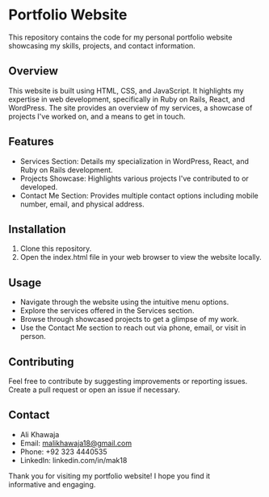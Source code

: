 # Portfolio Website

This repository contains the code for my personal portfolio website showcasing my skills, projects, and contact information.

## Overview

This website is built using HTML, CSS, and JavaScript. It highlights my expertise in web development, specifically in Ruby on Rails, React, and WordPress. The site provides an overview of my services, a showcase of projects I've worked on, and a means to get in touch.

## Features

- Services Section: Details my specialization in WordPress, React, and Ruby on Rails development.
- Projects Showcase: Highlights various projects I've contributed to or developed.
- Contact Me Section: Provides multiple contact options including mobile number, email, and physical address.

## Installation

1. Clone this repository.
2. Open the index.html file in your web browser to view the website locally.

## Usage

- Navigate through the website using the intuitive menu options.
- Explore the services offered in the Services section.
- Browse through showcased projects to get a glimpse of my work.
- Use the Contact Me section to reach out via phone, email, or visit in person.

## Contributing

Feel free to contribute by suggesting improvements or reporting issues. Create a pull request or open an issue if necessary.

## Contact

- Ali Khawaja
- Email: malikhawaja18@gmail.com
- Phone: +92 323 4440535
- LinkedIn: linkedin.com/in/mak18

Thank you for visiting my portfolio website! I hope you find it informative and engaging.